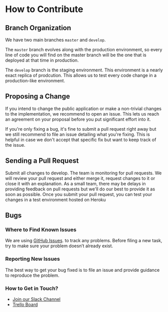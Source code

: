 # How to Contribute

## Branch Organization

We have two main branches ```master``` and ```develop```.

The ```master``` branch evolves along with the production environment, so every line of code you will find on the master branch will be the one that is deployed at that time in production.

The ```develop``` branch is the staging environment. This environment is a nearly exact replica of prodcution. This allows us to test every code change in a production-like environment.


## Proposing a Change

If you intend to change the public application or make a non-trivial changes to the implementation, we recommend to open an issue.
This lets us reach an agreement on your proposal before you put significant effort into it.

If you're only fixing a bug, it's fine to submit a pull request right away but we still recommend to file an issue detailing what you're fixing. This is helpful in case we don't accept that specific fix but want to keep track of the issue.


## Sending a Pull Request

Submit all changes to develop. The team is monitoring for pull requests. We will review your pull request and either merge it, request changes to it or close it with an explanation. As a small team, there may be delays in providing feedback on pull requests but we'll do our best to provide it as soon as possible.
Once you submit your pull request, you can test your changes in a test environment hosted on Heroku


## Bugs

### Where to Find Known Issues

We are using [GitHub Issues](https://github.com/SkyRibaudoF/Veritas-client/issues). to track any problems. Before filing a new task, try to make sure your problem doesn’t already exist.

### Reporting New Issues

The best way to get your bug fixed is to file an issue and provide guidance to reproduce the problem.

### How to Get in Touch?

- [Join our Slack Channel](https://join.slack.com/t/u4u-workspace/shared_invite/zt-dvtz1wid-Mk8UMwwNlKa1TCi3dX3NVg)
- [Trello Board](https://trello.com/b/XGkKIa1b/veritas)